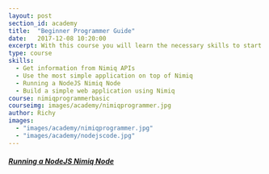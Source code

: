 ```yaml
---
layout: post
section_id: academy
title:  "Beginner Programmer Guide"
date:   2017-12-08 10:20:00
excerpt: With this course you will learn the necessary skills to start programming on top of the Nimiq Blockchain
type: course
skills:
  - Get information from Nimiq APIs
  - Use the most simple application on top of Nimiq
  - Running a NodeJS Nimiq Node
  - Build a simple web application using Nimiq
course: nimiqprogrammerbasic
courseimg: images/academy/nimiqprogrammer.jpg
author: Richy
images: 
  - "images/academy/nimiqprogrammer.jpg"
  - "images/academy/nodejscode.jpg"
---
```


##### [Running a NodeJS Nimiq Node](http://nimiq.community/2018/04/14/setting-up-nodejs_miner.html)

